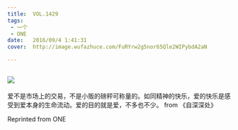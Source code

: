 ```yaml
---
title:	VOL.1429
tags:
 - 一个
 - ONE
date:	2016/09/4 1:41:31
cover:	http://image.wufazhuce.com/FuRYrw2g5nor65Qle2WIPybdA2aN

---
```

![](http://image.wufazhuce.com/FuRYrw2g5nor65Qle2WIPybdA2aN)
---

爱不是市场上的交易，不是小贩的磅秤可称量的。如同精神的快乐，爱的快乐是感受到爱本身的生命流动。爱的目的就是爱，不多也不少。 from 《自深深处》
 
Reprinted from ONE
